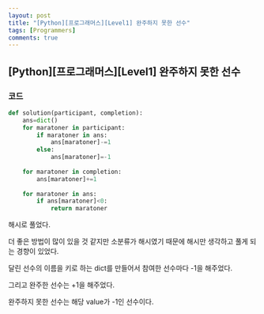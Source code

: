 ```yaml
---
layout: post
title: "[Python][프로그래머스][Level1] 완주하지 못한 선수"
tags: [Programmers]
comments: true
---
```


## [Python][프로그래머스][Level1] 완주하지 못한 선수

### 코드

```python
def solution(participant, completion):
    ans=dict()
    for maratoner in participant:
        if maratoner in ans:
            ans[maratoner]-=1
        else:
            ans[maratoner]=-1
    
    for maratoner in completion:
        ans[maratoner]+=1
    
    for maratoner in ans:
        if ans[maratoner]<0:
            return maratoner
```

해시로 풀었다.

더 좋은 방법이 많이 있을 것 같지만 소분류가 해시였기 때문에 해시만 생각하고 풀게 되는 경향이 있었다.

달린 선수의 이름을 키로 하는 dict를 만들어서 참여한 선수마다 -1을 해주었다.

그리고 완주한 선수는 +1을 해주었다.

완주하지 못한 선수는 해당 value가 -1인 선수이다.

